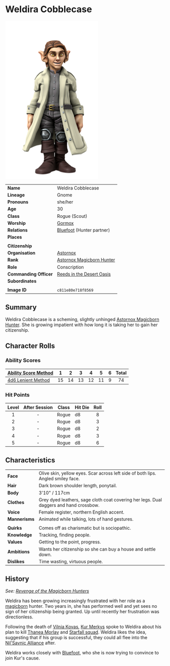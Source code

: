 # Weldira Cobblecase

<img src="https://raw.githubusercontent.com/jesskelsall/astarus-images/main/characters/portraits/c811e80e718f8569.png" height="500" />

|||
| --- | --- |
| **Name** | Weldira Cobblecase | character.3
| **Lineage** | Gnome |
| **Pronouns** | she/her |
| **Age** | 30 |
| **Class** | Rogue (Scout) |
| **Worship** | [Gormox](../gods/deities/gormox.md) |
| **Relations** | [Bluefoot](bluefoot.md) (Hunter partner) |
| **Places** | |
|||
| **Citizenship** | |
| **Organisation** | [Astornox](../organisations/astornox/astornox.md) |
| **Rank** | [Astornox Magicborn Hunter](../organisations/astornox/ranks/astornox-magicborn-hunter.md) |
| **Role** | Conscription |
| **Commanding Officer** | [Reeds in the Desert Oasis](reeds-in-the-desert-oasis.md) |
| **Subordinates** | |
|||
| **Image ID** | `c811e80e718f8569` |

## Summary

Weldira Cobblecase is a scheming, slightly unhinged [Astornox Magicborn Hunter](../organisations/astornox/ranks/astornox-magicborn-hunter.md). She is growing impatient with how long it is taking her to gain her citizenship.

## Character Rolls

### Ability Scores

| [Ability Score Method](../mechanics/ability-score-method/ability-score-method.md) | 1 | 2 | 3 | 4 | 5 | 6 | Total |
| --- |:---:|:---:|:---:|:---:|:---:|:---:|:---:|
| [4d6 Lenient Method](../mechanics/ability-score-method/4d6-lenient-method.md) | 15 | 14 | 13 | 12 | 11 | 9 | 74 |

### Hit Points

| Level | After Session | Class | Hit Die | Roll |
|:---:|:---:| --- | --- |:---:|
| 1 | - | Rogue | d8 | 8 |
| 2 | - | Rogue | d8 | 3 |
| 3 | - | Rogue | d8 | 2 |
| 4 | - | Rogue | d8 | 3 |
| 5 | - | Rogue | d8 | 6 |

## Characteristics

| | |
| --- | --- |
| **Face** | Olive skin, yellow eyes. Scar across left side of both lips. Angled smiley face. | characteristics.2
| **Hair** | Dark brown shoulder length, ponytail. |
| **Body** | 3'10" / 117cm |
| **Clothes** | Grey dyed leathers, sage cloth coat covering her legs. Dual daggers and hand crossbow. |
| **Voice** | Female register, northern English accent. |
| **Mannerisms** | Animated while talking, lots of hand gestures. |
| | |
| **Quirks** | Comes off as charismatic but is sociopathic. |
| **Knowledge** | Tracking, finding people. |
| **Values** | Getting to the point, progress. |
| **Ambitions** | Wants her citizenship so she can buy a house and settle down. |
| **Dislikes** | Time wasting, virtuous people. |

## History

*See: [Revenge of the Magicborn Hunters](../storylines/revenge-of-the-magicborn-hunters.md)*

Weldira has been growing increasingly frustrated with her role as a [magicborn](../civilisations/kingdom-of-astor/magicborn.md) hunter. Two years in, she has performed well and yet sees no sign of her citizenship being granted. Up until recently her frustration was directionless.

Following the death of [Vilnia Kovas](vilnia-kovas.md), [Kur Merkys](kur-merkys.md) spoke to Weldira about his plan to kill [Thanea Morlay](thanea-morlay.md) and [Starfall squad](../organisations/astorrel/squads/starfall-squad.md). Weldira likes the idea, suggesting that if his group is successful, they could all flee into the [Nil'Savnic Alliance](../civilisations/nilsavnic-alliance/nilsavnic-alliance.md) after.

Weldira works closely with [Bluefoot](bluefoot.md), who she is now trying to convince to join Kur's cause.
